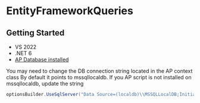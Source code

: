# EntityFrameworkQueries

## Getting Started
- VS 2022
- .NET 6
- [AP Database installed](create_ap.sql)

You may need to change the DB connection string located in the AP context class
By default it points to mssqllocaldb. If you AP script is not installed on mssqllocaldb, update the string
``` csharp
optionsBuilder.UseSqlServer("Data Source=(localdb)\\MSSQLLocalDB;Initial Catalog=AP");
```

